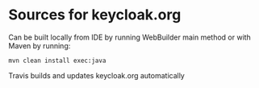 # Sources for keycloak.org

Can be built locally from IDE by running WebBuilder main method or with Maven by running:

    mvn clean install exec:java
    
Travis builds and updates keycloak.org automatically
